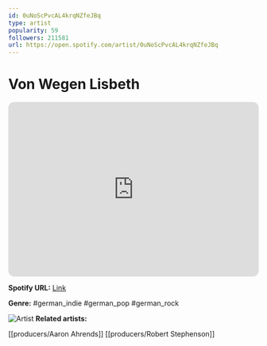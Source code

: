 ```yaml
---
id: 0uNoScPvcAL4krqNZfeJBq
type: artist
popularity: 59
followers: 211581
url: https://open.spotify.com/artist/0uNoScPvcAL4krqNZfeJBq
---
```

# Von Wegen Lisbeth

<iframe style="border-radius:12px" src="https://open.spotify.com/embed/artist/0uNoScPvcAL4krqNZfeJBq" width="100%" height="352" frameBorder="0" allowfullscreen="" allow="autoplay; clipboard-write; encrypted-media; fullscreen; picture-in-picture" loading="lazy"></iframe>

**Spotify URL:** [Link](https://open.spotify.com/artist/0uNoScPvcAL4krqNZfeJBq)

**Genre:**  #german_indie #german_pop #german_rock

![Artist](https://i.scdn.co/image/ab6761610000e5eb17e7c5d9b2235f56b1de919f)
**Related artists:**

[[producers/Aaron Ahrends]]
[[producers/Robert Stephenson]]
